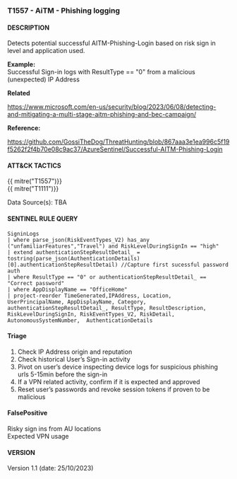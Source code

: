 ### T1557 - AiTM - Phishing logging

#### DESCRIPTION

Detects potential successful AITM-Phishing-Login based on risk sign in level and application used.  

**Example:**   
Successful Sign-in logs with ResultType == "0" from a malicious (unexpected) IP Address  

**Related**  

https://www.microsoft.com/en-us/security/blog/2023/06/08/detecting-and-mitigating-a-multi-stage-aitm-phishing-and-bec-campaign/

**Reference:**  

https://github.com/GossiTheDog/ThreatHunting/blob/867aaa3e1ea996c5f19f5262f2f4b70e08c9ac37/AzureSentinel/Successful-AITM-Phishing-Login 

####  ATT&CK TACTICS  
{{ mitre("T1557")}}   
{{ mitre("T1111")}}

Data Source(s): TBA

#### SENTINEL RULE QUERY  

~~~
SigninLogs  
| where parse_json(RiskEventTypes_V2) has_any ("unfamiliarFeatures","Travel") and RiskLevelDuringSignIn == "high"
| extend authenticationStepResultDetail_ = tostring(parse_json(AuthenticationDetails)[0].authenticationStepResultDetail) //Capture first sucessful password auth
| where ResultType == "0" or authenticationStepResultDetail_ == "Correct password"
| where AppDisplayName == "OfficeHome"
| project-reorder TimeGenerated,IPAddress, Location, UserPrincipalName, AppDisplayName, Category, authenticationStepResultDetail_, ResultType, ResultDescription, RiskLevelDuringSignIn, RiskEventTypes_V2, RiskDetail, AutonomousSystemNumber,  AuthenticationDetails
~~~  

####  Triage  

1. Check IP Address origin and reputation  
2. Check historical User’s Sign-in activity  
3. Pivot on user’s device inspecting device logs for suspicious phishing urls 5-15min before the sign-in  
4. If a VPN related activity, confirm if it is expected and approved  
5. Reset user’s passwords and revoke session tokens if proven to be malicious   

####  FalsePositive  
Risky sign ins from AU locations  
Expected VPN usage  

####  VERSION  
Version 1.1 (date: 25/10/2023)  